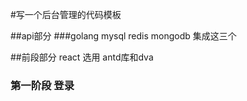 #写一个后台管理的代码模板

##api部分
###golang
mysql redis mongodb 集成这三个


##前段部分 react  选用 antd库和dva


### 第一阶段  登录